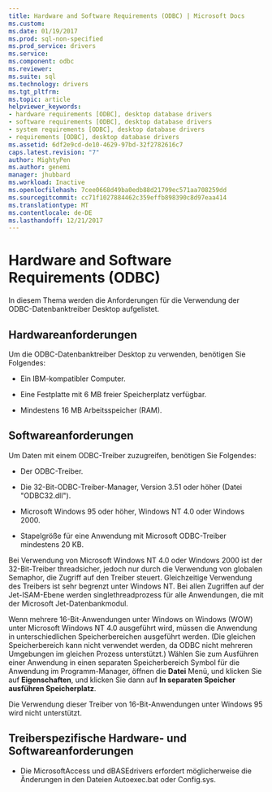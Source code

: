 ```yaml
---
title: Hardware and Software Requirements (ODBC) | Microsoft Docs
ms.custom: 
ms.date: 01/19/2017
ms.prod: sql-non-specified
ms.prod_service: drivers
ms.service: 
ms.component: odbc
ms.reviewer: 
ms.suite: sql
ms.technology: drivers
ms.tgt_pltfrm: 
ms.topic: article
helpviewer_keywords:
- hardware requirements [ODBC], desktop database drivers
- software requirements [ODBC], desktop database drivers
- system requirements [ODBC], desktop database drivers
- requirements [ODBC], desktop database drivers
ms.assetid: 6df2e9cd-de10-4629-97bd-32f2782616c7
caps.latest.revision: "7"
author: MightyPen
ms.author: genemi
manager: jhubbard
ms.workload: Inactive
ms.openlocfilehash: 7cee0668d49ba0edb88d21799ec571aa708259dd
ms.sourcegitcommit: cc71f1027884462c359effb898390c8d97eaa414
ms.translationtype: MT
ms.contentlocale: de-DE
ms.lasthandoff: 12/21/2017
---
```

# <a name="hardware-and-software-requirements-odbc"></a>Hardware and Software Requirements (ODBC)
In diesem Thema werden die Anforderungen für die Verwendung der ODBC-Datenbanktreiber Desktop aufgelistet.  
  
## <a name="hardware-requirements"></a>Hardwareanforderungen  
 Um die ODBC-Datenbanktreiber Desktop zu verwenden, benötigen Sie Folgendes:  
  
-   Ein IBM-kompatibler Computer.  
  
-   Eine Festplatte mit 6 MB freier Speicherplatz verfügbar.  
  
-   Mindestens 16 MB Arbeitsspeicher (RAM).  
  
## <a name="software-requirements"></a>Softwareanforderungen  
 Um Daten mit einem ODBC-Treiber zuzugreifen, benötigen Sie Folgendes:  
  
-   Der ODBC-Treiber.  
  
-   Die 32-Bit-ODBC-Treiber-Manager, Version 3.51 oder höher (Datei "ODBC32.dll").  
  
-   Microsoft Windows 95 oder höher, Windows NT 4.0 oder Windows 2000.  
  
-   Stapelgröße für eine Anwendung mit Microsoft ODBC-Treiber mindestens 20 KB.  
  
 Bei Verwendung von Microsoft Windows NT 4.0 oder Windows 2000 ist der 32-Bit-Treiber threadsicher, jedoch nur durch die Verwendung von globalen Semaphor, die Zugriff auf den Treiber steuert. Gleichzeitige Verwendung des Treibers ist sehr begrenzt unter Windows NT. Bei allen Zugriffen auf der Jet-ISAM-Ebene werden singlethreadprozess für alle Anwendungen, die mit der Microsoft Jet-Datenbankmodul.  
  
 Wenn mehrere 16-Bit-Anwendungen unter Windows on Windows (WOW) unter Microsoft Windows NT 4.0 ausgeführt wird, müssen die Anwendung in unterschiedlichen Speicherbereichen ausgeführt werden. (Die gleichen Speicherbereich kann nicht verwendet werden, da ODBC nicht mehreren Umgebungen im gleichen Prozess unterstützt.) Wählen Sie zum Ausführen einer Anwendung in einen separaten Speicherbereich Symbol für die Anwendung im Programm-Manager, öffnen die **Datei** Menü, und klicken Sie auf **Eigenschaften**, und klicken Sie dann auf **In separaten Speicher ausführen Speicherplatz**.  
  
 Die Verwendung dieser Treiber von 16-Bit-Anwendungen unter Windows 95 wird nicht unterstützt.  
  
## <a name="driver-specific-hardware-and-software-requirements"></a>Treiberspezifische Hardware- und Softwareanforderungen  
  
-   Die MicrosoftAccess und dBASEdrivers erfordert möglicherweise die Änderungen in den Dateien Autoexec.bat oder Config.sys.
